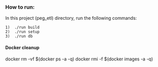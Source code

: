 

### How to run:
In this project (peg_etl) directory, run the following commands:

    1)  ./run build
    2)  ./run setup
    3)  ./run db
    

#### Docker cleanup
  docker rm -vf $(docker ps -a -q)
  docker rmi -f $(docker images -a -q)

